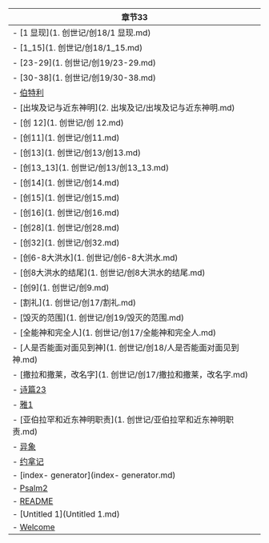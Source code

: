 |章节33|
|---|
|- [1 显现](1. 创世记/创18/1 显现.md)|
|- [1_15](1. 创世记/创18/1_15.md)|
|- [23-29](1. 创世记/创19/23-29.md)|
|- [30-38](1. 创世记/创19/30-38.md)|
|- [伯特利](app://obsidian.md/%E5%9C%B0%E5%90%8D/%E4%BC%AF%E7%89%B9%E5%88%A9.md)|
|- [出埃及记与近东神明](2. 出埃及记/出埃及记与近东神明.md)|
|- [创 12](1. 创世记/创 12.md)|
|- [创11](1. 创世记/创11.md)|
|- [创13](1. 创世记/创13/创13.md)|
|- [创13_13](1. 创世记/创13/创13_13.md)|
|- [创14](1. 创世记/创14.md)|
|- [创15](1. 创世记/创15.md)|
|- [创16](1. 创世记/创16.md)|
|- [创28](1. 创世记/创28.md)|
|- [创32](1. 创世记/创32.md)|
|- [创6-8大洪水](1. 创世记/创6-8大洪水.md)|
|- [创8大洪水的结尾](1. 创世记/创8大洪水的结尾.md)|
|- [创9](1. 创世记/创9.md)|
|- [割礼](1. 创世记/创17/割礼.md)|
|- [毁灭的范围](1. 创世记/创19/毁灭的范围.md)|
|- [全能神和完全人](1. 创世记/创17/全能神和完全人.md)|
|- [人是否能面对面见到神](1. 创世记/创18/人是否能面对面见到神.md)|
|- [撒拉和撒莱，改名字](1. 创世记/创17/撒拉和撒莱，改名字.md)|
|- [诗篇23](app://obsidian.md/Psalms/%E8%AF%97%E7%AF%8723.md)|
|- [雅1](app://obsidian.md/%E9%9B%85%E5%90%84%E4%B9%A6/%E9%9B%851.md)|
|- [亚伯拉罕和近东神明职责](1. 创世记/亚伯拉罕和近东神明职责.md)|
|- [异象](app://obsidian.md/%E6%9C%AF%E8%AF%AD/%E5%BC%82%E8%B1%A1.md)|
|- [约拿记](app://obsidian.md/%E7%BA%A6%E6%8B%BF%E8%AE%B0.md)|
|- [index- generator](index- generator.md)|
|- [Psalm2](app://obsidian.md/Psalms/Psalm2.md)|
|- [README](app://obsidian.md/README.md)|
|- [Untitled 1](Untitled 1.md)|
|- [Welcome](app://obsidian.md/Welcome.md)|